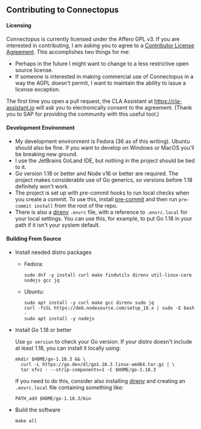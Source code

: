 ## Contributing to Connectopus

#### Licensing

Connectopus is currently licensed under the Affero GPL v3.  If you are interested in contributing, I am asking you to agree to a [Contributor License Agreement](https://gist.github.com/ghjm/359bf26d060e5fd6845ec09f224c9231).  This accomplishes two things for me:

* Perhaps in the future I might want to change to a less restrictive open source license.
* If someone is interested in making commercial use of Connectopus in a way the AGPL doesn't permit, I want to maintain the ability to issue a license exception.

The first time you open a pull request, the CLA Assistant at https://cla-assistant.io will ask you to electronically consent to the agreement.  (Thank you to SAP for providing the community with this useful tool.)

#### Development Environment

* My development environment is Fedora (36 as of this writing).  Ubuntu should also be fine.  If you want to develop on Windows or MacOS you'll be breaking new ground.
* I use the JetBrains GoLand IDE, but nothing in the project should be tied to it.
* Go version 1.18 or better and Node v16 or better are required.  The project makes considerable use of Go generics, so versions before 1.18 definitely won't work.
* The project is set up with pre-commit hooks to run local checks when you create a commit.  To use this, install [pre-commit](https://pre-commit.com/) and then run `pre-commit install` from the root of the repo.
* There is also a [direnv](https://direnv.net/) `.envrc` file, with a reference to `.envrc.local` for your local settings.  You can use this, for example, to put Go 1.18 in your path if it isn't your system default.

#### Building From Source

* Install needed distro packages
    * Fedora:
      ```
      sudo dnf -y install curl make findutils direnv util-linux-core nodejs gcc jq
      ```
    * Ubuntu:
      ```
      sudo apt install -y curl make gcc direnv sudo jq
      curl -fsSL https://deb.nodesource.com/setup_16.x | sudo -E bash -
      sudo apt install -y nodejs
      ```

* Install Go 1.18 or better

  Use `go version` to check your Go version.  If your distro doesn't include at least 1.18, you can install it locally using:
  ```
  mkdir $HOME/go-1.18.3 && \
    curl -L https://go.dev/dl/go1.18.3.linux-amd64.tar.gz | \
    tar xfvz - --strip-components=1 -C $HOME/go-1.18.3
  ```
  If you need to do this, consider also installing [direnv](https://direnv.net/) and creating an `.envrc.local` file containing something like:
  ```
  PATH_add $HOME/go-1.18.3/bin
  ```

* Build the software
  ```
  make all
  ```

